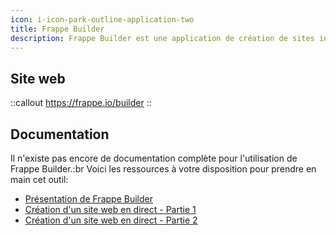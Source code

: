 ```yaml
---
icon: i-icon-park-outline-application-two
title: Frappe Builder
description: Frappe Builder est une application de création de sites internet via une interface visuelle qui permet de construire des pages sans effort et sans écrire de code.
---
```


## Site web

::callout
<https://frappe.io/builder>
::

## Documentation

Il n'existe pas encore de documentation complète pour l'utilisation de Frappe Builder.\:br
Voici les ressources à votre disposition pour prendre en main cet outil:

- [Présentation de Frappe Builder](<https://www.youtube.com/live/cBpWblmUm3c>)
- [Création d'un site web en direct - Partie 1]( <https://www.youtube.com/watch?v=Iw9471qc41k>)
- [Création d'un site web en direct - Partie 2](https://www.youtube.com/watch?v=4nBPhNEleWg)
